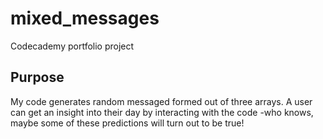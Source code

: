 # mixed_messages
Codecademy portfolio project
## Purpose
My code generates random messaged formed out of three arrays. A user can get an insight into their day by interacting with the code -who knows, maybe some of these predictions will turn out to be true!
